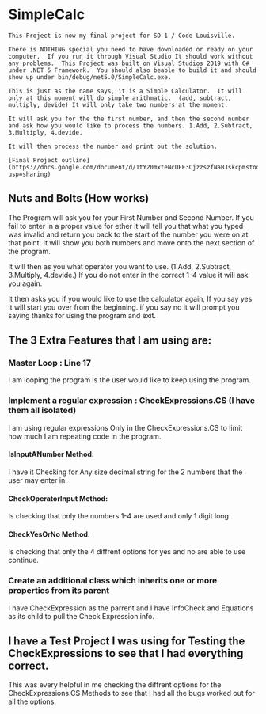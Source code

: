 # SimpleCalc
```
This Project is now my final project for SD 1 / Code Louisville.  

There is NOTHING special you need to have downloaded or ready on your computer.  If you run it through Visual Studio It should work without any problems.  This Project was built on Visual Studios 2019 with C# under .NET 5 Framework.  You should also beable to build it and should show up under bin/debug/net5.0/SimpleCalc.exe. 

This is just as the name says, it is a Simple Calculator.  It will only at this moment will do simple arithmatic.  (add, subtract, multiply, devide) It will only take two numbers at the moment.  

It will ask you for the the first number, and then the second number and ask how you would like to process the numbers. 1.Add, 2.Subtract, 3.Multiply, 4.devide.

It will then process the number and print out the solution.  

[Final Project outline](https://docs.google.com/document/d/1tY20mxteNcUFE3CjzzszfNaBJskcpmstoqgj5khVA5M/edit?usp=sharing)  
```
## Nuts and Bolts (How works)

The Program will ask you for your First Number and Second Number.  If you fail to enter in a proper value for ether it will tell you that what you typed was invalid and return you back to the start of the number you were on at that point. It will show you both numbers and move onto the next section of the program.

It will then as you what operator you want to use.  (1.Add, 2.Subtract, 3.Multiply, 4.devide.) If you do not enter in the correct 1-4 value it will ask you again.

It then asks you if you would like to use the calculator again, If you say yes it will start you over from the beginning. if you say no it will prompt you saying thanks for using the program and exit.


## The 3 Extra Features that I am using are:

### Master Loop : Line 17
I am looping the program is the user would like to keep using the program.

### Implement a regular expression : CheckExpressions.CS (I have them all isolated)
I am using regular expressions Only in the CheckExpressions.CS to limit how much I am repeating code in the program.  

#### IsInputANumber Method:
I have it Checking for Any size decimal string for the 2 numbers that the user may enter in.

#### CheckOperatorInput Method:
Is checking that only the numbers 1-4 are used and only 1 digit long.

#### CheckYesOrNo Method:
Is checking that only the 4 diffrent options for yes and no are able to use continue.

### Create an additional class which inherits one or more properties from its parent
I have CheckExpression as the parrent and I have InfoCheck and Equations as its child to pull the Check Expression info.

## I have a Test Project I was using for Testing the CheckExpressions to see that I had everything correct.
This was every helpful in me checking the diffrent options for the CheckExpressions.CS Methods to see that I had all the bugs worked out for all the options. 

